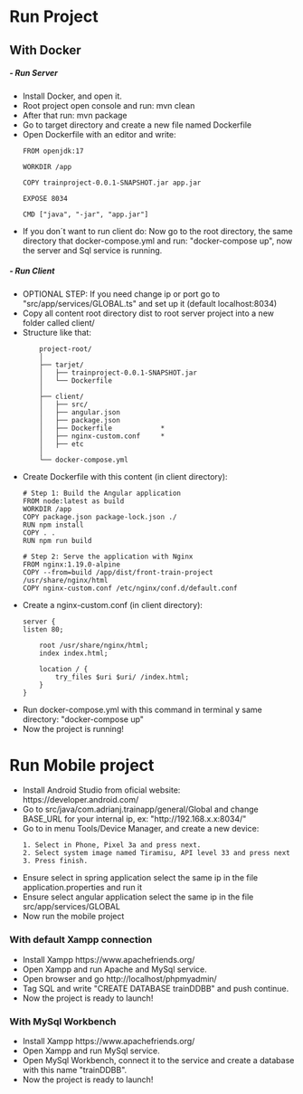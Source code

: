 <h1>Run Project</h1>

<h2>With Docker</h2>

<h5>- Run Server</h5>
<ul>
<li>Install Docker, and open it.</li>
<li>Root project open console and run: mvn clean</li>
<li>After that run: mvn package</li>
<li>Go to target directory and create a new file named Dockerfile</li>
<li>Open Dockerfile with an editor and write:</li>
    
    FROM openjdk:17
    
    WORKDIR /app
    
    COPY trainproject-0.0.1-SNAPSHOT.jar app.jar
    
    EXPOSE 8034
    
    CMD ["java", "-jar", "app.jar"]
<li> If you don´t want to run client do: Now go to the root directory, the same directory that docker-compose.yml and run: "docker-compose up", now the server and Sql service is running.</li>
</ul>

<h5>- Run Client</h5>

<ul>
<li> OPTIONAL STEP: If you need change ip or port go to "src/app/services/GLOBAL.ts" and set up it (default localhost:8034)</li>
<li> Copy all content root directory dist to root server project into a new folder called client/</li>
<li> Structure like that:</li>

        project-root/
        │
        ├── tarjet/              
        │   ├── trainproject-0.0.1-SNAPSHOT.jar
        │   └── Dockerfile        
        │
        ├── client/               
        │   ├── src/              
        │   ├── angular.json      
        │   ├── package.json      
        │   ├── Dockerfile            *
        │   ├── nginx-custom.conf     *
        │   ├── etc 
        │
        └── docker-compose.yml    

<li> Create Dockerfile with this content (in client directory):</li>

    # Step 1: Build the Angular application
    FROM node:latest as build
    WORKDIR /app
    COPY package.json package-lock.json ./
    RUN npm install
    COPY . .
    RUN npm run build
    
    # Step 2: Serve the application with Nginx
    FROM nginx:1.19.0-alpine
    COPY --from=build /app/dist/front-train-project /usr/share/nginx/html
    COPY nginx-custom.conf /etc/nginx/conf.d/default.conf

<li> Create a nginx-custom.conf (in client directory):</li>

    server {
    listen 80;
    
        root /usr/share/nginx/html;
        index index.html;
    
        location / {
            try_files $uri $uri/ /index.html;
        }
    }

<li> Run docker-compose.yml with this command in terminal y same directory: "docker-compose up"</li>
<li>Now the project is running!</li>
</ul>

<h1>Run Mobile project</h1>
<ul>

<li> Install Android Studio from oficial website: <a>https://developer.android.com/</a> </li>
<li> Go to src/java/com.adrianj.trainapp/general/Global and change BASE_URL for your internal ip, ex: "http://192.168.x.x:8034/" </li>
<li> Go to in menu Tools/Device Manager, and create a new device:</li>


    1. Select in Phone, Pixel 3a and press next.
    2. Select system image named Tiramisu, API level 33 and press next
    3. Press finish.

<li> Ensure select in spring application select the same ip in the file application.properties and run it</li>
<li> Ensure select angular application select the same ip in the file src/app/services/GLOBAL</li>
<li> Now run the mobile project </li>

</ul>


<h3>With default Xampp connection</h3>
<ul>
<li>Install Xampp <a>https://www.apachefriends.org/</a></li>
<li>Open Xampp and run Apache and MySql service.</li>
<li>Open browser and go <a>http://localhost/phpmyadmin/</a></li>
<li>Tag SQL and write "CREATE DATABASE trainDDBB" and push continue.</li>
<li>Now the project is ready to launch!</li>
</ul>

<h3>With MySql Workbench</h3>
<ul>
<li>Install Xampp <a>https://www.apachefriends.org/</a></li>
<li>Open Xampp and run MySql service.</li>
<li>Open MySql Workbench, connect it to the service and create a database with this name "trainDDBB".</li>
<li>Now the project is ready to launch!</li>
</ul>
